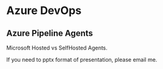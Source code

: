 # Azure DevOps

## Azure Pipeline Agents

Microsoft Hosted vs SelfHosted Agents.

If you need to pptx format of presentation, please email me.
